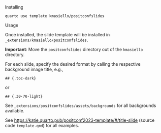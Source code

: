 Installing

```
quarto use template kmasiello/positconfslides
```

Usage 

Once installed, the slide template will be installed in `_extensions/kmasiello/positconfslides`.  

**Important**: Move the `positconfslides` directory out of the `kmasiello` directory.

For each slide, specify the desired format by calling the respective background image title, e.g., 
```
## {.toc-dark}
```

or 
```
## {.30-70-light}
```

See `_extensions/positconfslides/assets/backgrounds` for all backgrounds available.

See <https://katie.quarto.pub/positconf2023-template/#/title-slide> (source code `template.qmd`) for all examples.

